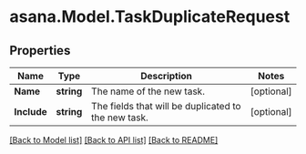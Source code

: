 
# asana.Model.TaskDuplicateRequest

## Properties

Name | Type | Description | Notes
------------ | ------------- | ------------- | -------------
**Name** | **string** | The name of the new task. | [optional] 
**Include** | **string** | The fields that will be duplicated to the new task. | [optional] 

[[Back to Model list]](../README.md#documentation-for-models)
[[Back to API list]](../README.md#documentation-for-api-endpoints)
[[Back to README]](../README.md)


